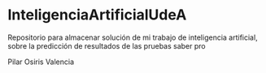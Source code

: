 # InteligenciaArtificialUdeA
Repositorio para almacenar solución de mi trabajo de inteligencia artificial, sobre la predicción de resultados de las pruebas saber pro

Pilar Osiris Valencia
